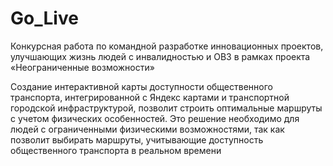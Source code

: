 # Go_Live
Конкурсная работа  по командной разработке инновационных проектов, улучшающих жизнь людей с инвалидностью и ОВЗ в рамках проекта «Неограниченные возможности»

Создание интерактивной карты доступности общественного транспорта, интегрированной с Яндекс картами и транспортной городской инфраструктурой, позволит строить оптимальные маршруты с учетом физических особенностей. Это решение необходимо для людей с ограниченными физическими возможностями, так как позволит выбирать маршруты, учитывающие доступность общественного транспорта в реальном времени

